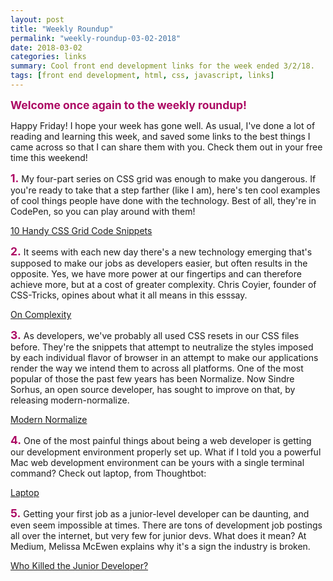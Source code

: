 ```yaml
---
layout: post
title: "Weekly Roundup"
permalink: "weekly-roundup-03-02-2018"
date: 2018-03-02
categories: links
summary: Cool front end development links for the week ended 3/2/18.
tags: [front end development, html, css, javascript, links]
---
```


<span style="font-size: 1.25em; font-weight: bold; color: #ac0863;">Welcome once again to the weekly roundup!</span>

Happy Friday! I hope your week has gone well. As usual, I've done a lot of reading and learning this week, and saved some links to the best things I came across so that I can share them with you. Check them out in your free time this weekend!

<span style="font-size: 1.25em; font-weight: bold; color: #ac0863;">1.</span> My four-part series on CSS grid was enough to make you dangerous. If you're ready to take that a step farther (like I am), here's ten cool examples of cool things people have done with the technology. Best of all, they're in CodePen, so you can play around with them!

[10 Handy CSS Grid Code Snippets](https://speckyboy.com/10-handy-css-grid-code-snippets/)

<span style="font-size: 1.25em; font-weight: bold; color: #ac0863;">2.</span> It seems with each new day there's a new technology emerging that's supposed to make our jobs as developers easier, but often results in the opposite. Yes, we have more power at our fingertips and can therefore achieve more, but at a cost of greater complexity. Chris Coyier, founder of CSS-Tricks, opines about what it all means in this esssay.

[On Complexity](https://css-tricks.com/complexity/#more-266794)

<span style="font-size: 1.25em; font-weight: bold; color: #ac0863;">3.</span> As developers, we've probably all used CSS resets in our CSS files before. They're the snippets that attempt to neutralize the styles imposed by each individual flavor of browser in an attempt to make our applications render the way we intend them to across all platforms. One of the most popular of those the past few years has been Normalize. Now Sindre Sorhus, an open source developer, has sought to improve on that, by releasing modern-normalize.

[Modern Normalize](https://github.com/sindresorhus/modern-normalize)

<span style="font-size: 1.25em; font-weight: bold; color: #ac0863;">4.</span> One of the most painful things about being a web developer is getting our development environment properly set up. What if I told you a powerful Mac web development environment can be yours with a single terminal command? Check out laptop, from Thoughtbot:

[Laptop](https://github.com/thoughtbot/laptop)

<span style="font-size: 1.25em; font-weight: bold; color: #ac0863;">5.</span> Getting your first job as a junior-level developer can be daunting, and even seem impossible at times. There are tons of development job postings all over the internet, but very few for junior devs. What does it mean? At Medium, Melissa McEwen explains why it's a sign the industry is broken.

[Who Killed the Junior Developer?](https://medium.com/@melissamcewen/who-killed-the-junior-developer-33e9da2dc58c)
